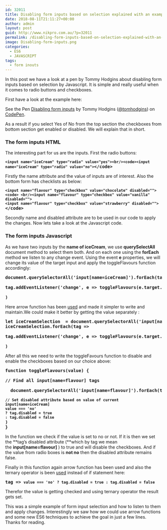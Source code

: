 ```yaml
---
id: 32011
title: Disabling form inputs based on selection explained with an example
date: 2018-08-11T21:11:27+00:00
author: admin
layout: post
guid: http://www.nikpro.com.au/?p=32011
permalink: /disabling-form-inputs-based-on-selection-explained-with-an-example/
image: Disabling-form-inputs.png
categories:
  - ES6
  - JAVASCRIPT
tags:
  - form inouts
---
```

In this post we have a look at a pen by Tommy Hodgins about disabling form inputs based on selection by Javascript. It is simple and really useful when it comes to radio buttons and checkboxes.

First have a look at the example here:

<p data-height="350" data-theme-id="0" data-slug-hash="errKZd" data-default-tab="html,result" data-user="tomhodgins" data-pen-title="Disabling form inputs" class="codepen">
  See the Pen <a href="https://codepen.io/tomhodgins/pen/errKZd/">Disabling form inputs</a> by Tommy Hodgins (<a href="https://codepen.io/tomhodgins">@tomhodgins</a>) on <a href="https://codepen.io">CodePen</a>.
</p>

As a result if you select Yes of No from the top section the checkboxes from bottom section get enabled or disabled. We will explain that in short.

### The form inputs HTML

The interesting part for us are the inputs. First the radio buttons:

<pre class="wp-block-preformatted"><strong><code>&lt;input name="iceCream" type="radio" value="yes">&lt;br/>&lt;code>&lt;input name="iceCream" type="radio" value="no"></code>&lt;/code></strong></pre>

Firstly the name attribute and the value of inputs are of interest. Also the bottom form has checklists as below:

<pre class="wp-block-preformatted"><strong><code>&lt;input name="flavour" type="checkbox" value="chocolate" disabled="">&lt;code> &lt;br/>&lt;input name="flavour" type="checkbox" value="vanilla" disabled=""></code><br /><code>&lt;input name="flavour" type="checkbox" value="strawberry" disabled=""></code>&lt;/code></strong></pre>

Secondly name and disabled attribute are to be used in our code to apply the changes. Now lets take a look at the Javascript code.

### The form inputs Javascript

As we have two inputs by the **name of iceCream**, we use **querySelectAll** document method to select them both. And on each one using the **forEach** method we listen to any change event. Using the event **e** properties, we will change its value of the target input and apply the toggleFlavours function accordingly:

<pre class="wp-block-preformatted"><strong>document.querySelectorAll('input[name=iceCream]').forEach(tag =></strong><br /><strong>
tag.addEventListener('change', e => toggleFlavours(e.target.value))</strong><br /><strong>
)</strong></pre>

Here arrow function has been [used](http://www.nikpro.com.au/some-arrow-function-benefits-with-examples-explained/) and made it simpler to write and maintain.We could make it better by getting the value separately :

<pre class="wp-block-preformatted"><strong>let iceCreamSelection  = document.querySelectorAll('input[name=iceCream]');</strong><br /><strong>iceCreamSelection.forEach(tag =></strong><br /><strong>
tag.addEventListener('change', e => toggleFlavours(e.target.value))</strong><br /><strong>
)</strong></pre>

After all this we need to write the toggleFavours function to disable and enable the checkboxes based on our choice above:

<pre class="wp-block-preformatted"><strong>function toggleFlavours(value) {</strong><br /><strong>
// Find all input[name=flavour] tags</strong><br /><strong>
  document.querySelectorAll('input[name=flavour]').forEach(tag =></strong><br /><strong>
<code>// Set disabled attribute based on value of current input[name=iceCream]
value === 'no'
? tag.disabled = true
: tag.disabled = false</code></strong><br /><strong>)</strong><br /><strong>}</strong></pre>

In the function we check if the value is set to no or not. If it is then we set the **tag&#8217;s disabled attribute (**which by tag we mean the **input[name=flavour]** ) to true and will disable the checkboxes. And if the value from radio boxes is **not no** then the disabled attribute remains false.

Finally in this function again arrow function has been used and also the ternary operator is been [used](http://www.nikpro.com.au/the-ternary-operator-in-javascript-with-some-examples-explained/) instead of if statement here:

<pre class="wp-block-preformatted"><strong>tag => </strong><strong><code>value === 'no' ? tag.disabled = true : tag.disabled = false</code></strong></pre>

Therefor the value is getting checked and using ternary operator the result gets set.

This was a simple example of form input selection and how to listen to them and apply changes. Interestingly we saw how we could use arrow functions and some new ES6 techniques to achieve the goal in just a few lines. Thanks for reading.